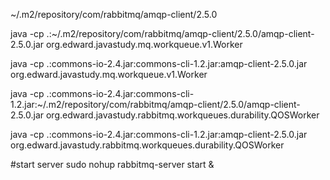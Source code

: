 ~/.m2/repository/com/rabbitmq/amqp-client/2.5.0

java -cp .:~/.m2/repository/com/rabbitmq/amqp-client/2.5.0/amqp-client-2.5.0.jar org.edward.javastudy.mq.workqueue.v1.Worker

java -cp .:commons-io-2.4.jar:commons-cli-1.2.jar:amqp-client-2.5.0.jar org.edward.javastudy.mq.workqueue.v1.Worker



java -cp .:commons-io-2.4.jar:commons-cli-1.2.jar:~/.m2/repository/com/rabbitmq/amqp-client/2.5.0/amqp-client-2.5.0.jar org.edward.javastudy.rabbitmq.workqueues.durability.QOSWorker

java -cp .:commons-io-2.4.jar:commons-cli-1.2.jar:amqp-client-2.5.0.jar org.edward.javastudy.rabbitmq.workqueues.durability.QOSWorker


#start server
sudo nohup rabbitmq-server start &